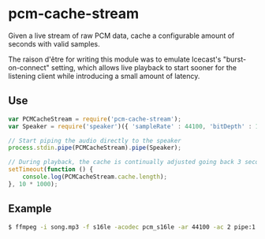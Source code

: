 pcm-cache-stream
================
Given a live stream of raw PCM data, cache a configurable amount of seconds with valid samples.

The raison d'être for writing this module was to emulate Icecast's "burst-on-connect" setting, which allows live playback to start sooner for the listening client while introducing a small amount of latency.

## Use
```javascript
var PCMCacheStream = require('pcm-cache-stream');
var Speaker = require('speaker')({ 'sampleRate' : 44100, 'bitDepth' : 16, 'channels' : 2, 'cacheSeconds' : 3 });

// Start piping the audio directly to the speaker
process.stdin.pipe(PCMCacheStream).pipe(Speaker);

// During playback, the cache is continually adjusted going back 3 seconds
setTimeout(function () {
    console.log(PCMCacheStream.cache.length);
}, 10 * 1000);

```

## Example

```bash
$ ffmpeg -i song.mp3 -f s16le -acodec pcm_s16le -ar 44100 -ac 2 pipe:1 | node example.js
```
